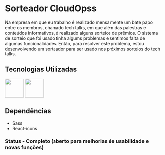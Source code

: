 # Sorteador CloudOpss

Na empresa em que eu trabalho é realizado mensalmente um bate papo entre os membros, chamado tech talks, em que além das palestras e conteúdos informativos, é realizado alguns sorteios de prêmios. O sistema de sorteio que foi usado tinha algums problemas e sentimos falta de algumas funcionalidades. Então, para resolver este problema, estou desenvolvendo um sorteador para ser usado nos próximos sorteios do tech talks.

## Tecnologias Utilizadas
<div style="display: inline_block">
<img width="60px" src="https://cdn.jsdelivr.net/gh/devicons/devicon/icons/react/react-original.svg" /> 
<img width="60px" src="https://cdn.jsdelivr.net/gh/devicons/devicon/icons/sass/sass-original.svg" />
</div>

## Dependências

- Sass
- React-icons

### Status - Completo (aberto para melhorias de usabilidade e novas funções)

